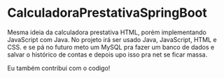# CalculadoraPrestativaSpringBoot
Mesma ideia da calculadora prestativa HTML, porém implementando JavaScript com Java. No projeto irá ser usado Java, JavaScript, HTML e CSS. e se pá no futuro meto um MySQL pra fazer um banco de dados e salvar o histórico de contas e depois upo isso pra net se ficar massa.

Eu também contribui com o codigo!
